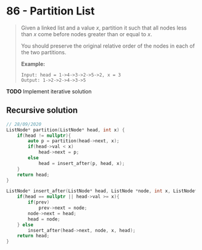 # 86 - Partition List

> Given a linked list and a value *x*, partition it such that all nodes less than *x* come before nodes greater than or equal to *x*.
>
> You should preserve the original relative order of the nodes in each of the two partitions.
>
> **Example:**
>
> ```
> Input: head = 1->4->3->2->5->2, x = 3
> Output: 1->2->2->4->3->5
> ```

**TODO** Implement iterative solution

## Recursive solution 

```cpp
// 28/09/2020
ListNode* partition(ListNode* head, int x) {
    if(head != nullptr){
        auto p = partition(head->next, x);
        if(head->val < x)
            head->next = p;
        else
            head = insert_after(p, head, x);
    }
    return head;
}

ListNode* insert_after(ListNode* head, ListNode *node, int x, ListNode* prev=nullptr){
    if(head == nullptr || head->val >= x){
        if(prev)
            prev->next = node;
        node->next = head;
        head = node;
    } else
        insert_after(head->next, node, x, head);
    return head;
}
```